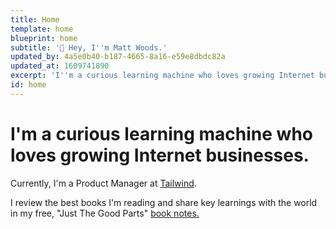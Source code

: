 ```yaml
---
title: Home
template: home
blueprint: home
subtitle: '👋 Hey, I''m Matt Woods.'
updated_by: 4a5e0b40-b187-4665-8a16-e59e8dbdc82a
updated_at: 1609741890
excerpt: 'I''m a curious learning machine who loves growing Internet businesses. Check out my best articles & book reviews.'
id: home
---
```

# I'm a curious learning machine who loves growing Internet businesses.

Currently, I'm a Product Manager at [Tailwind](https://tailwindapp.com).

I review the best books I'm reading and share key learnings with the world in my free, "Just The Good Parts" [book notes.](/notes)